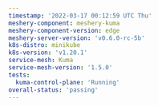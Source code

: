 ```yaml
---
timestamp: '2022-03-17 00:12:59 UTC Thu'
meshery-component: meshery-kuma
meshery-component-version: edge
meshery-server-version: 'v0.6.0-rc-5b'
k8s-distro: minikube
k8s-version: 'v1.20.1'
service-mesh: Kuma
service-mesh-version: '1.5.0'
tests:
  kuma-control-plane: 'Running'
overall-status: 'passing'
---
```

